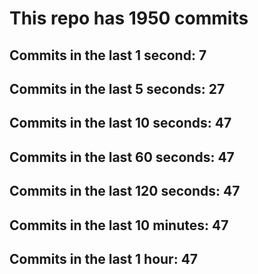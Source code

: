 # This repo has 1950 commits

## Commits in the last 1 second: 7
## Commits in the last 5 seconds: 27
## Commits in the last 10 seconds: 47
## Commits in the last 60 seconds: 47
## Commits in the last 120 seconds: 47
## Commits in the last 10 minutes: 47
## Commits in the last 1 hour: 47
